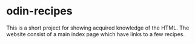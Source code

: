 # odin-recipes
This is a short project for showing acquired knowledge of the HTML. 
The website consist of a main index page which have links to a few recipes.